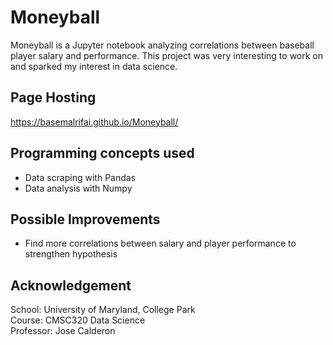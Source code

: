 # Moneyball

Moneyball is a Jupyter notebook analyzing correlations between baseball player salary and performance. This project was very interesting to work on and sparked my interest in data science. 

## Page Hosting
https://basemalrifai.github.io/Moneyball/

## Programming concepts used
- Data scraping with Pandas
- Data analysis with Numpy

## Possible Improvements
- Find more correlations between salary and player performance to strengthen hypothesis

## Acknowledgement
School: University of Maryland, College Park  
Course: CMSC320 Data Science  
Professor: Jose Calderon  
